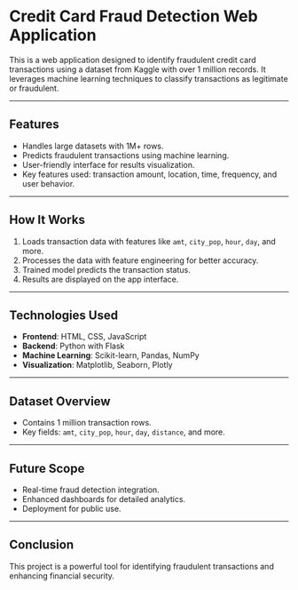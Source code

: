 # Credit Card Fraud Detection Web Application

This is a web application designed to identify fraudulent credit card transactions using a dataset from Kaggle with over 1 million records. It leverages machine learning techniques to classify transactions as legitimate or fraudulent.

---

## Features

- Handles large datasets with 1M+ rows.
- Predicts fraudulent transactions using machine learning.
- User-friendly interface for results visualization.
- Key features used: transaction amount, location, time, frequency, and user behavior.

---

## How It Works

1. Loads transaction data with features like `amt`, `city_pop`, `hour`, `day`, and more.
2. Processes the data with feature engineering for better accuracy.
3. Trained model predicts the transaction status.
4. Results are displayed on the app interface.

---

## Technologies Used

- **Frontend**: HTML, CSS, JavaScript
- **Backend**: Python with Flask
- **Machine Learning**: Scikit-learn, Pandas, NumPy
- **Visualization**: Matplotlib, Seaborn, Plotly

---

## Dataset Overview

- Contains 1 million transaction rows.
- Key fields: `amt`, `city_pop`, `hour`, `day`, `distance`, and more.

---

## Future Scope

- Real-time fraud detection integration.
- Enhanced dashboards for detailed analytics.
- Deployment for public use.

---

## Conclusion

This project is a powerful tool for identifying fraudulent transactions and enhancing financial security.
